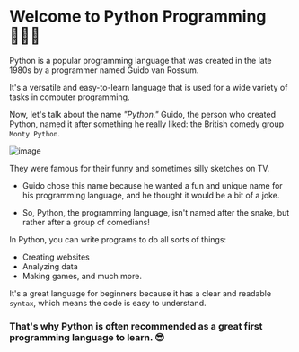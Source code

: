 # Welcome to Python Programming 👨🏽‍💻

Python is a popular programming language that was created in the late 1980s by a programmer named Guido van Rossum. 

It's a versatile and easy-to-learn language that is used for a wide variety of tasks in computer programming.

Now, let's talk about the name _"Python."_ Guido, the person who created Python, named it after something he really liked: the British comedy group ``Monty Python``. 

![image](https://github.com/ross-bish/Unit-1/assets/83789503/d619eced-3249-41c3-ac7c-55e078a4a7ad)


They were famous for their funny and sometimes silly sketches on TV. 

- Guido chose this name because he wanted a fun and unique name for his programming language, and he thought it would be a bit of a joke. 

- So, Python, the programming language, isn't named after the snake, but rather after a group of comedians!

In Python, you can write programs to do all sorts of things:
- Creating websites
- Analyzing data
- Making games, and much more.

It's a great language for beginners because it has a clear and readable ``syntax``, which means the code is easy to understand. 

### That's why Python is often recommended as a great first programming language to learn. 😎
